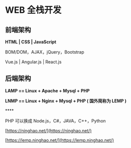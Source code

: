 # WEB 全栈开发

## 前端架构

**HTML  \|  CSS  \|  JavaScript**



BOM/DOM，AJAX，jQuery，Bootstrap

Vue.js  \|  Angular.js  \|  React.js

## 后端架构

**LAMP == Linux + Apache + Mysql + PHP** 

**LNMP == Linux + Nginx + Mysql + PHP \( 国外简称为 LEMP \)**

\*\*\*\*

PHP 可以换成 Node.js，C\#，JAVA，C++，Python

[https://ninghao.net/](https://ninghao.net/)

[https://lemp.ninghao.net/](https://lemp.ninghao.net/)

